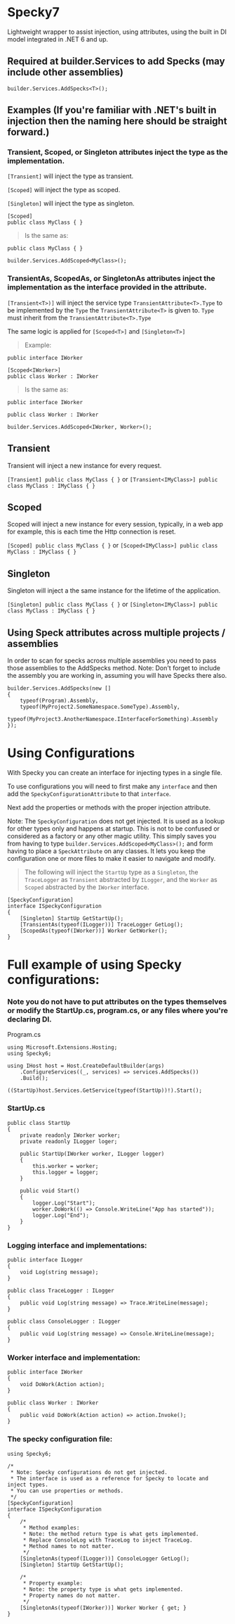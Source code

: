 # Specky7
Lightweight wrapper to assist injection, using attributes, using the built in DI model integrated in .NET 6 and up.

## Required at builder.Services to add Specks (may include other assemblies)

`builder.Services.AddSpecks<T>();`

## Examples (If you're familiar with .NET's built in injection then the naming here should be straight forward.)

### Transient, Scoped, or Singleton attributes inject the type as the implementation. 

`[Transient]` will inject the type as transient.

`[Scoped]` will inject the type as scoped.

`[Singleton]` will inject the type as singleton.

```
[Scoped]
public class MyClass { }
```
> Is the same as:
```
public class MyClass { }

builder.Services.AddScoped<MyClass>();
```

### TransientAs, ScopedAs, or SingletonAs attributes inject the implementation as the interface provided in the attribute.

`[Transient<T>)]` will inject the service type `TransientAttribute<T>.Type` to be implemented by the `Type` the `TransientAttribute<T>` is given to. `Type` must inherit from the `TransientAttribute<T>.Type`

The same logic is applied for `[Scoped<T>]` and `[Singleton<T>]`

> Example:
```
public interface IWorker

[Scoped<IWorker>]
public class Worker : IWorker
```
> Is the same as:
```
public interface IWorker

public class Worker : IWorker

builder.Services.AddScoped<IWorker, Worker>();
```

## Transient
Transient will inject a new instance for every request.

`[Transient] public class MyClass { }` or `[Transient<IMyClass>] public class MyClass : IMyClass { }`

## Scoped
Scoped will inject a new instance for every session, typically, in a web app for example, this is each time the Http connection is reset.

`[Scoped] public class MyClass { }` or `[Scoped<IMyClass>] public class MyClass : IMyClass { }` 

## Singleton
Singleton will inject a the same instance for the lifetime of the application.

`[Singleton] public class MyClass { }` or `[Singleton<IMyClass>] public class MyClass : IMyClass { }`

## Using Speck attributes across multiple projects / assemblies
In order to scan for specks across multiple assemblies you need to pass those assemblies to the AddSpecks method.
Note: Don't forget to include the assembly you are working in, assuming you will have Specks there also.

```
builder.Services.AddSpecks(new []
{
    typeof(Program).Assembly,
    typeof(MyProject2.SomeNamespace.SomeType).Assembly,
    typeof(MyProject3.AnotherNamespace.IInterfaceForSomething).Assembly
});
```

# Using Configurations
With Specky you can create an interface for injecting types in a single file.

To use configurations you will need to first make any `interface` and then add the `SpeckyConfigurationAttribute` to that `interface`.

Next add the properties or methods with the proper injection attribute.

Note: The `SpeckyConfiguration` does not get injected.  It is used as a lookup for other types only and happens at startup. This is not to be confused or considered as a factory or any other magic utility. This simply saves you from having to type `builder.Services.AddScoped<MyClass>();` and form having to place a `SpeckAttribute` on any classes.  It lets you keep the configuration one or more files to make it easier to navigate and modify.

> The following will inject the `StartUp` type as a `Singleton`, the `TraceLogger` as `Transient` abstracted by `ILogger`, and the `Worker` as `Scoped` abstracted by the `IWorker` interface.
```
[SpeckyConfiguration]
interface ISpeckyConfiguration
{
    [Singleton] StartUp GetStartUp();        
    [TransientAs(typeof(ILogger))] TraceLogger GetLog();
    [ScopedAs(typeof(IWorker))] Worker GetWorker();
}
```

# Full example of using Specky configurations:
### Note you do not have to put attributes on the types themselves or modify the StartUp.cs, program.cs, or any files where you're declaring DI.

Program.cs

    using Microsoft.Extensions.Hosting;
    using Specky6;

    using IHost host = Host.CreateDefaultBuilder(args)
        .ConfigureServices((_, services) => services.AddSpecks())
        .Build();

    ((StartUp)host.Services.GetService(typeof(StartUp))!).Start();

### StartUp.cs

    public class StartUp
    {
        private readonly IWorker worker;
        private readonly ILogger loger;

        public StartUp(IWorker worker, ILogger logger)
        {
            this.worker = worker;
            this.logger = logger;
        }

        public void Start()
        {
            logger.Log("Start");
            worker.DoWork(() => Console.WriteLine("App has started"));
            logger.Log("End");
        }
    }

### Logging interface and implementations:

    public interface ILogger
    {
        void Log(string message);
    }

    public class TraceLogger : ILogger
    {
        public void Log(string message) => Trace.WriteLine(message);
    }

    public class ConsoleLogger : ILogger
    {
        public void Log(string message) => Console.WriteLine(message);
    }

### Worker interface and implementation:
    public interface IWorker
    {
        void DoWork(Action action);
    }

    public class Worker : IWorker
    {
        public void DoWork(Action action) => action.Invoke();
    }

### The specky configuration file:
    using Specky6;
    
    /* 
     * Note: Specky configurations do not get injected. 
     * The interface is used as a reference for Specky to locate and inject types.
     * You can use properties or methods. 
     */
    [SpeckyConfiguration]
    interface ISpeckyConfiguration
    {
        /* 
         * Method examples:
         * Note: the method return type is what gets implemented.
         * Replace ConsoleLog with TraceLog to inject TraceLog.
         * Method names to not matter. 
         */
        [SingletonAs(typeof(ILogger))] ConsoleLogger GetLog();
        [Singleton] StartUp GetStartUp();
    
        /* 
         * Property example:
         * Note: the property type is what gets implemented.
         * Property names do not matter. 
         */
        [SingletonAs(typeof(IWorker))] Worker Worker { get; }
    }
